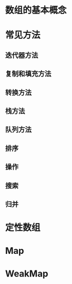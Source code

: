 # 数组的基本概念

# 常见方法
## 迭代器方法
## 复制和填充方法
## 转换方法
## 栈方法
## 队列方法
## 排序
## 操作
## 搜索
## 归并

# 定性数组
# Map
# WeakMap
